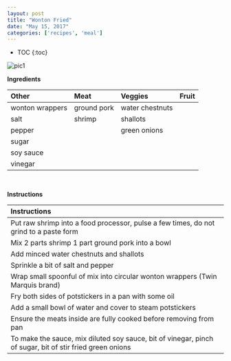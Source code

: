```yaml
---
layout: post
title: "Wonton Fried"
date: "May 15, 2017"
categories: ['recipes', 'meal']
---
```


* TOC
{:toc}



![pic1](http://jnguyen92.github.io/nhuyhoa/figure/food/Wonton_Fried.JPG)




**Ingredients**

<table class = "presenttab">
 <thead>
  <tr>
   <th style="text-align:left;"> Other </th>
   <th style="text-align:left;"> Meat </th>
   <th style="text-align:left;"> Veggies </th>
   <th style="text-align:left;"> Fruit </th>
  </tr>
 </thead>
<tbody>
  <tr>
   <td style="text-align:left;"> wonton wrappers </td>
   <td style="text-align:left;"> ground pork </td>
   <td style="text-align:left;"> water chestnuts </td>
   <td style="text-align:left;">  </td>
  </tr>
  <tr>
   <td style="text-align:left;"> salt </td>
   <td style="text-align:left;"> shrimp </td>
   <td style="text-align:left;"> shallots </td>
   <td style="text-align:left;">  </td>
  </tr>
  <tr>
   <td style="text-align:left;"> pepper </td>
   <td style="text-align:left;">  </td>
   <td style="text-align:left;"> green onions </td>
   <td style="text-align:left;">  </td>
  </tr>
  <tr>
   <td style="text-align:left;"> sugar </td>
   <td style="text-align:left;">  </td>
   <td style="text-align:left;">  </td>
   <td style="text-align:left;">  </td>
  </tr>
  <tr>
   <td style="text-align:left;"> soy sauce </td>
   <td style="text-align:left;">  </td>
   <td style="text-align:left;">  </td>
   <td style="text-align:left;">  </td>
  </tr>
  <tr>
   <td style="text-align:left;"> vinegar </td>
   <td style="text-align:left;">  </td>
   <td style="text-align:left;">  </td>
   <td style="text-align:left;">  </td>
  </tr>
</tbody>
</table>

<br>

**Instructions**

<table class = "presenttabnoh">
 <thead>
  <tr>
   <th style="text-align:left;"> Instructions </th>
  </tr>
 </thead>
<tbody>
  <tr>
   <td style="text-align:left;"> Put raw shrimp into a food processor, pulse a few times, do not grind to a paste form </td>
  </tr>
  <tr>
   <td style="text-align:left;"> Mix 2 parts shrimp 1 part ground pork into a bowl </td>
  </tr>
  <tr>
   <td style="text-align:left;"> Add minced water chestnuts and shallots </td>
  </tr>
  <tr>
   <td style="text-align:left;"> Sprinkle a bit of salt and pepper </td>
  </tr>
  <tr>
   <td style="text-align:left;"> Wrap small spoonful of mix into circular wonton wrappers (Twin Marquis brand) </td>
  </tr>
  <tr>
   <td style="text-align:left;"> Fry both sides of potstickers in a pan with some oil </td>
  </tr>
  <tr>
   <td style="text-align:left;"> Add a small bowl of water and cover to steam potstickers </td>
  </tr>
  <tr>
   <td style="text-align:left;"> Ensure the meats inside are fully cooked before removing from pan </td>
  </tr>
  <tr>
   <td style="text-align:left;"> To make the sauce, mix diluted soy sauce, bit of vinegar, pinch of sugar, bit of stir fried green onions </td>
  </tr>
</tbody>
</table>

